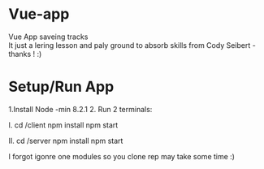 # Vue-app
Vue App saveing tracks 
<br>
It just a lering lesson and paly ground to absorb skills from Cody Seibert - thanks ! :)


# Setup/Run App

1.Install Node -min 8.2.1 
2. Run 2 terminals:

I. 
 cd /client
 npm install
 npm start
 
II.
 cd /server
 npm install
 npm start
 
 I forgot igonre one modules so you clone rep may take some time :) 
 
 

